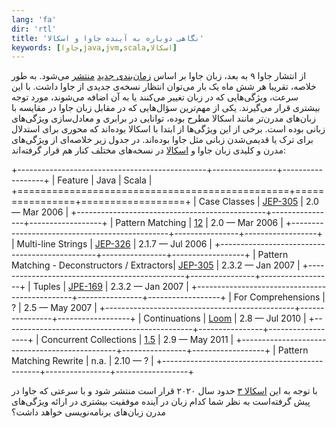 ```yaml
---
lang: 'fa'
dir: 'rtl'
title: 'نگاهی دوباره به آینده جاوا و اسکالا'
keywords: [جاوا,java,jvm,scala,اسکالا]
---
```


<!--
نگاهی دوباره به آینده جاوا و اسکالا
-->

از انتشار جاوا ۹ به بعد، زبان جاوا بر اساس [زمان‌بندی جدید][1] [منتشر][3] می‌شود.
به طور خلاصه، تقریبا هر شش ماه یک بار می‌توان انتظار نسخه‌ی جدیدی از جاوا داشت.
با این سرعت، ویژگی‌هایی که در زبان تغییر می‌کنند یا به آن اضافه می‌شوند، مورد توجه بیشتری قرار می‌گیرند.
یکی از مهم‌ترین سؤال‌هایی که در مقابل زبان جاوا در مقایسه با زبان‌های مدرن‌تر مانند اسکالا مطرح بوده، توانایی در  برابری و معادل‌سازی ویژگی‌های زبانی بوده‌ است.
برخی از این ویژگی‌ها از ابتدا با اسکالا بوده‌اند که محوری برای استدلال برای ترک یا قدیمی‌شدن زبانی مثل جاوا بوده‌اند.
در جدول زیر خلاصه‌ای از ویژگی‌های مدرن و کلیدی زبان جاوا و [اسکالا][2] در نسخه‌های مختلف کنار هم قرار گرفته‌اند:


+-----------------------------------------------+----------------+------------------+
| Feature                                       | Java           | Scala          |
+===============================================+================+==================+
| Case Classes                                  | [JEP-305][9]   | 2.0 — Mar 2006   |
+-----------------------------------------------+----------------+------------------+
| Pattern Matching                              | [12][4]        | 2.0 — Mar 2006   |
+-----------------------------------------------+----------------+------------------+
| Multi-line Strings                            | [JEP-326][5]   | 2.1.7 — Jul 2006 |
+-----------------------------------------------+----------------+------------------+
| Pattern Matching - Deconstructors / Extractors| [JEP-305][9]   | 2.3.2 — Jan 2007 |
+-----------------------------------------------+----------------+------------------+
| Tuples                                        | [JPE-169][6]   | 2.3.2 — Jan 2007 |
+-----------------------------------------------+----------------+------------------+
| For Comprehensions                            | ?              | 2.5 — May 2007   |
+-----------------------------------------------+----------------+------------------+
| Continuations                                 | [Loom][7]      | 2.8 — Jul 2010   |
+-----------------------------------------------+----------------+------------------+
| Concurrent Collections                        | [1.5][8]       | 2.9 — May 2011   |
+-----------------------------------------------+----------------+------------------+
| Pattern Matching Rewrite                      | n.a.           | 2.10 — ?         | 
+-----------------------------------------------+----------------+------------------+

با توجه به این [اسکالا ۳][10] حدود سال ۲۰۲۰ قرار است منتشر شود و با سرعتی که جاوا در پیش گرفته‌است به نظر شما کدام زبان در آینده موفقیت
بیشتری در ارائه ویژگی‌های مدرن زبان‌های برنامه‌نویسی خواهد داشت؟

[1]: http://mail.openjdk.java.net/pipermail/discuss/2017-September/004281.html
[2]: https://www.scala-lang.org/download/changelog.html
[3]: http://openjdk.java.net/jeps/322
[4]: http://openjdk.java.net/jeps/325
[5]: http://openjdk.java.net/jeps/326
[6]: http://openjdk.java.net/jeps/169
[7]: http://openjdk.java.net/projects/loom/
[8]: https://en.wikipedia.org/wiki/Java_version_history#J2SE_5.0
[9]: http://openjdk.java.net/jeps/305
[10]: https://www.scala-lang.org/blog/2018/04/19/scala-3.html


